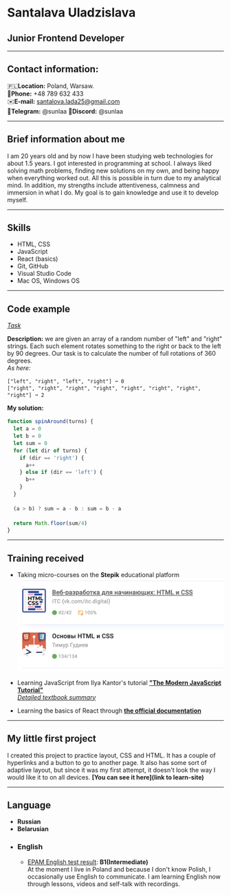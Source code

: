 # Santalava Uladzislava

## Junior Frontend Developer
---
## Contact information:
🇵🇱**Location:** Poland, Warsaw.\
📱**Phone:** +48 789 632 433\
✉️**E-mail:** santalova.lada25@gmail.com\
👋**Telegram:** @sunlaa
🔮**Discord:** @sunlaa

---
## Brief information about me
I am 20 years old and by now I have been studying web technologies for about 1.5 years. I got interested in programming at school. I always liked solving math problems, finding new solutions on my own, and being happy when everything worked out. All this is possible in turn due to my analytical mind. In addition, my strengths include attentiveness, calmness and immersion in what I do. My goal is to gain knowledge and use it to develop myself. 

---
## Skills
- HTML, CSS
- JavaScript
- React (basics)
- Git, GitHub
- Visual Studio Code
- Mac OS, Windows OS

---
## Code example
*[Task](https://www.codewars.com/kata/65127141a5de2b1dcb40927e)*

**Description:** we are given an array of a random number of "left" and "right" strings. Each such element rotates something to the right or back to the left by 90 degrees. Our task is to calculate the number of full rotations of 360 degrees.\
*As here:*
```
["left", "right", "left", "right"] ➞ 0
["right", "right", "right", "right", "right", "right", "right", "right"] ➞ 2
```
**My solution:**
```javascript
function spinAround(turns) {
  let a = 0
  let b = 0
  let sum = 0
  for (let dir of turns) {
    if (dir == 'right') {
      a++
    } else if (dir == 'left') {
      b++
    }
  }
  
  (a > b) ? sum = a - b : sum = b - a
  
  return Math.floor(sum/4)
}
```
---
## Training received
- Taking micro-courses on the **Stepik** educational platform
![courses](./pics/courses.png)
- Learning JavaScript from Ilya Kantor's tutorial **["The Modern JavaScript Tutorial"](https://learn.javascript.ru/)**\
*[Detailed textbook summary](https://www.notion.so/JavaScript-de40ed91d56a45e7b4ecc50209a994bb?pvs=4)*

- Learning the basics of React through **[the official documentation](https://react.dev/learn)**

---
## My little first project
I created this project to practice layout, CSS and HTML. It has a couple of hyperlinks and a button to go to another page. It also has some sort of adaptive layout, but since it was my first attempt, it doesn't look the way I would like it to on all devices.
**[You can see it here](link to learn-site)**

---
## Language
- **Russian**
- **Belarusian**
- ### English
  - [EPAM English test result](https://examinator.epam.com/Main/PersonalAssignments): **B1(Intermediate)**\
  At the moment I live in Poland and because I don't know Polish, I occasionally use English to communicate. I am learning English now through lessons, videos and self-talk with recordings.











  
